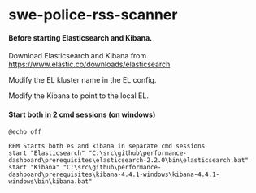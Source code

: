 # swe-police-rss-scanner

#### Before starting Elasticsearch and Kibana.
Download Elasticsearch and Kibana from https://www.elastic.co/downloads/elasticsearch

Modify the EL kluster name in the EL config.

Modify the Kibana to point to the local EL.

#### Start both in 2 cmd sessions (on windows)
```
@echo off

REM Starts both es and kibana in separate cmd sessions
start "Elasticsearch" "C:\src\github\performance-dashboard\prerequisites\elasticsearch-2.2.0\bin\elasticsearch.bat"
start "Kibana" "C:\src\github\performance-dashboard\prerequisites\kibana-4.4.1-windows\kibana-4.4.1-windows\bin\kibana.bat"
```

